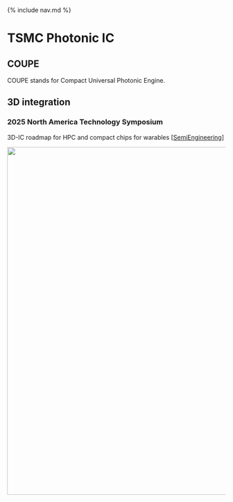 {% include nav.md %}

# TSMC Photonic IC

## COUPE

COUPE stands for Compact Universal Photonic Engine.


## 3D integration


### 2025 North America Technology Symposium

3D-IC roadmap for HPC and compact chips for warables [[SemiEngineering](https://semiengineering.com/chip-industry-week-in-review-83/?cmid=418923b0-1c71-4d6a-99ba-f61fc8d599da)]

<img src="img/tsmc_3d-2025-04-24-at-3.16.16 PM.webp" width="800" />


